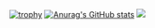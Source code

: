 [![trophy](https://github-profile-trophy.vercel.app/?username=HYK97&theme=onedark)](https://github.com/ryo-ma/github-profile-trophy)
[![Anurag's GitHub stats](https://github-readme-stats.vercel.app/api?username=HYK97&theme=dark)](https://github.com/anuraghazra/github-readme-stats)
<a href="https://opgc.me/#/users/KIMHYEONYONG97" target="_blank"><img src="https://api.opgc.me/githubs/users/HYK97/tag/?theme=basic" /></a>
